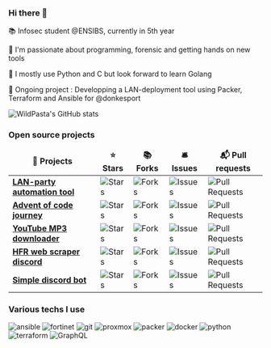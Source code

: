 ### Hi there 👋

:books: Infosec student @ENSIBS, currently in 5th year

:star2: I'm passionate about programming, forensic and getting hands on new tools

:snake: I mostly use Python and C but look forward to learn Golang

:construction: Ongoing project : Developping a LAN-deployment tool using Packer, Terraform and Ansible for @donkesport


![WildPasta's GitHub stats](https://github-readme-stats.vercel.app/api?username=WildPasta&show_icons=true&theme=dracula)

<h3>Open source projects</h3>
<table>
  <thead align="center">
    <tr border: none;>
      <td><b>🎁 Projects</b></td>
      <td><b>⭐ Stars</b></td>
      <td><b>📚 Forks</b></td>
      <td><b>🛎 Issues</b></td>
      <td><b>📬 Pull requests</b></td>
    </tr>
  </thead>
  <tbody>
    <tr>
      <td><a href="https://github.com/donkesport/donk-lan/"><b>LAN-party automation tool</b></a></td>
      <td><img alt="Stars" src="https://img.shields.io/github/stars/donkesport/donk-lan?style=flat-square&labelColor=343b41"/></td>
      <td><img alt="Forks" src="https://img.shields.io/github/forks/donkesport/donk-lan?style=flat-square&labelColor=343b41"/></td>
      <td><img alt="Issues" src="https://img.shields.io/github/issues/donkesport/donk-lan?style=flat-square&labelColor=343b41"/></td>
      <td><img alt="Pull Requests" src="https://img.shields.io/github/issues-pr/donkesport/donk-lan?style=flat-square&labelColor=343b41"/></td>
    </tr>
    <tr>
      <td><a href="https://github.com/WildPasta/advent_of_code"><b>Advent of code journey</b></a></td>
      <td><img alt="Stars" src="https://img.shields.io/github/stars/WildPasta/advent_of_code?style=flat-square&labelColor=343b41"/></td>
      <td><img alt="Forks" src="https://img.shields.io/github/forks/WildPasta/advent_of_code?style=flat-square&labelColor=343b41"/></td>
      <td><img alt="Issues" src="https://img.shields.io/github/issues/WildPasta/advent_of_code?style=flat-square&labelColor=343b41"/></td>
      <td><img alt="Pull Requests" src="https://img.shields.io/github/issues-pr/WildPasta/advent_of_code?style=flat-square&labelColor=343b41"/></td>
    </tr>
    <tr>
      <td><a href="https://github.com/WildPasta/youtube_mp3_downloader"><b>YouTube MP3 downloader</b></a></td>
      <td><img alt="Stars" src="https://img.shields.io/github/stars/WildPasta/youtube_mp3_downloader?style=flat-square&labelColor=343b41"/></td>
      <td><img alt="Forks" src="https://img.shields.io/github/forks/WildPasta/youtube_mp3_downloader?style=flat-square&labelColor=343b41"/></td>
      <td><img alt="Issues" src="https://img.shields.io/github/issues/WildPasta/youtube_mp3_downloader?style=flat-square&labelColor=343b41"/></td>
      <td><img alt="Pull Requests" src="https://img.shields.io/github/issues-pr/WildPasta/youtube_mp3_downloader?style=flat-square&labelColor=343b41"/></td>
    </tr>
    <tr>
      <td><a href="https://github.com/WildPasta/discord_bot_hfr_scraper"><b>HFR web scraper discord</b></a></td>
      <td><img alt="Stars" src="https://img.shields.io/github/stars/WildPasta/discord_bot_hfr_scraper?style=flat-square&labelColor=343b41"/></td>
      <td><img alt="Forks" src="https://img.shields.io/github/forks/WildPasta/discord_bot_hfr_scraper?style=flat-square&labelColor=343b41"/></td>
      <td><img alt="Issues" src="https://img.shields.io/github/issues/WildPasta/discord_bot_hfr_scraper?style=flat-square&labelColor=343b41"/></td>
      <td><img alt="Pull Requests" src="https://img.shields.io/github/issues-pr/WildPasta/discord_bot_hfr_scraper?style=flat-square&labelColor=343b41"/></td>
    </tr>
    <tr>
      <td><a href="https://github.com/WildPasta/discord_bot_chaise"><b>Simple discord bot</b></a></td>
      <td><img alt="Stars" src="https://img.shields.io/github/stars/WildPasta/discord_bot_chaise?style=flat-square&labelColor=343b41"/></td>
      <td><img alt="Forks" src="https://img.shields.io/github/forks/WildPasta/discord_bot_chaise?style=flat-square&labelColor=343b41"/></td>
      <td><img alt="Issues" src="https://img.shields.io/github/issues/WildPasta/discord_bot_chaise?style=flat-square&labelColor=343b41"/></td>
      <td><img alt="Pull Requests" src="https://img.shields.io/github/issues-pr/WildPasta/discord_bot_chaise?style=flat-square&labelColor=343b41"/></td>
    </tr>
<!--     <tr>
      <td><a href=""><b>Comming soon</b></a></td>
      <td><img alt="Stars" src=""/></td>
      <td><img alt="Forks" src=""/></td>
      <td><img alt="Issues" src=""/></td>
      <td><img alt="Pull Requests" src=""/></td>
    </tr> -->
  </tbody>
</table>


<h3>Various techs I use</h3>
<p>
  <img alt="ansible" src="https://img.shields.io/badge/-ansible-EE0000?logo=ansible&logoColor=white"/>
  <img alt="fortinet" src="https://img.shields.io/badge/-fortinet-EE3124?logo=fortinet&logoColor=white"/>
  <img alt="git" src="https://img.shields.io/badge/-git-F05032?logo=git&logoColor=white"/>
  <img alt="proxmox" src="https://img.shields.io/badge/-proxmox-E57000?logo=proxmox&logoColor=white"/>
  <img alt="packer" src="https://img.shields.io/badge/-packer-02A8EF?logo=packer&logoColor=white"/>
  <img alt="docker" src="https://img.shields.io/badge/-docker-2496ED?logo=docker&logoColor=white"/>
  <img alt="python" src="https://img.shields.io/badge/-python-3776AB?logo=python&logoColor=white"/>
  <img alt="terraform" src="https://img.shields.io/badge/-terraform-purple?logo=terraform&logoColor=white"/>
  <img alt="GraphQL" src="https://img.shields.io/badge/-GraphQL-E10098?style=flat-square&logo=graphql&logoColor=white" />
</p>
